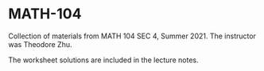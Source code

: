 # MATH-104
Collection of materials from MATH 104 SEC 4, Summer 2021. The instructor was Theodore Zhu.

The worksheet solutions are included in the lecture notes.
